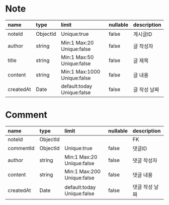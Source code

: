 # Note

| name | type | limit | nullable | description |
|:----|:------|:------|:---------|:------------|
| noteId | ObjectId | Unique:true | false | 게시글ID |
| author | string | Min:1 Max:20 Unique:false | false | 글 작성자 |
| title | string | Min:1 Max:50 Unique:false| false | 글 제목 |
| content | string | Min:1 Max:1000 Unique:false | false | 글 내용 |
| createdAt | Date | default:today Unique:false | false | 글 작성 날짜 |


# Comment
| name | type | limit | nullable | description |
|:----|:------|:------|:---------|:------------|
| noteId | ObjectId |  |  | FK |
| commentId | ObjectId | Unique:true | false | 댓글ID |
| author | string | Min:1 Max:20 Unique:false | false | 댓글 작성자 |
| content | string | Min:1 Max:200 Unique:false | false | 댓글 내용 |
| createdAt | Date | default:today Unique:false | false | 댓글 작성 날짜 |